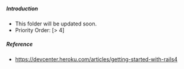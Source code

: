 ##### Introduction
- This folder will be updated soon. 
- Priority Order: [> 4]

##### Reference
- https://devcenter.heroku.com/articles/getting-started-with-rails4